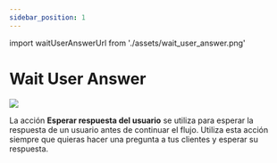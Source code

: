 ```yaml
---
sidebar_position: 1
---
```


import waitUserAnswerUrl from './assets/wait_user_answer.png'

# Wait User Answer

<img src={waitUserAnswerUrl} width={180} />

La acción **Esperar respuesta del usuario** se utiliza para esperar la respuesta de un usuario antes de continuar el flujo. Utiliza esta acción siempre que quieras hacer una pregunta a tus clientes y esperar su respuesta.
